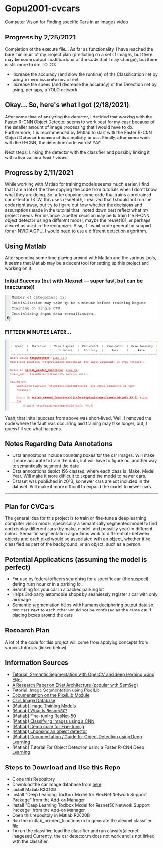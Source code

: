 # Gopu2001-cvcars
Computer Vision for Finding specific Cars in an image / video

## Progress by 2/25/2021
Completion of the execute file... As far as functionality, I have reached the bare minimum of my project plan (predicting on a set of images, but there may be some output modifications of the code that I may change), but there is still more to do:
TO DO:
 * Increase the accuracy (and slow the runtime) of the Classification net by using a more accurate neural net
 * Increase the speed (and decrease the accuracy) of the Detection net by using, perhaps, a YOLO network

## Okay... So, here's what I got (2/18/2021).
After some time of analyzing the detector, I decided that working with the Faster R-CNN Object Detector seems to work best for my case because of the smaller amount of image processing that I would have to do. Furthermore, it is recommended by Matlab to start with the Faster R-CNN Object Detector because of its simplicity to use. Finally, after some work with the R-CNN, the detection code words! YAY!

Next steps: Linking the detector with the classifier and possibly linking it with a live camera feed / video.

## Progress by 2/11/2021
While working with Matlab for training models seems much easier, I find that I am a lot of the time copying the code from tutorials when I don't know what they are doing. So, after copying some code that trains a pretrained car detector (BTW, this uses resnet50), I realized that I should not run the code right away, but try to figure out how whether the decisions and assumptions made in the tutorial that I noted down best reflect what my project needs. For instance, a better decision may be to train the R-CNN object detector using a different model, maybe the resnet101, or perhaps alexnet as used in the recognizer. Also, if I want code generation support for an NVIDIA GPU, I would need to use a different detection algorithm.

## Using Matlab
After spending some time playing around with Matlab and the various tools, it seems that Matlab may be a decent tool for setting up this project and working on it.

### Initial Success (but with Alexnet — super fast, but can be inaccurate)!
![alt text](Screenshot%20of%20Initial%20Output.jpg "Sorry ... you missed out on a Screenshot of the Matlab code starting to run and train the model!")

### FIFTEEN MINUTES LATER...
![alt text](Screenshot%20Slow%20Fail.jpg "[Yeah, that initial success from above was short-lived.]")

Yeah, that initial success from above was short-lived. Well, I removed the code where the fault was occurring and training may take longer, but, I guess I'll see what happens.

## Notes Regarding Data Annotations
 * Data annotations include bounding boxes for the car images. Will make it more accurate to train the data, but will have to figure out another way to semantically segment the data
 * Data annotations depict 196 classes, where each class is: Make, Model, Year. Will make it more difficult to expand the model to newer cars.
 * Dataset was published in 2013, so newer cars are not included in the dataset. Will make it more difficult to expand the model to newer cars.

***
## Plan for CVCars
The general idea for this project is to train or fine-tune a deep learning computer vision model, specifically a semantically segmented model to find and display different cars (by make, model, and possibly year) in different colors. Semantic segmentation algorithms work to differentiate between objects and each pixel would be associated with an object, whether it be classified as part of the background, or an object, such as a person.

## Potential Applications (assuming the model is perfect)
 * For use by federal officers searching for a specific car (the suspect) during rush hour or in a parking lot.
 * Searching for your car in a packed parking lot
 * Helps 3rd-party automobile shops by seamlessly register a car with only an image
 * Semantic segmentation helps with humans deciphering output data so two cars next to each other would not be confused as the same car if placing boxes around the cars

## Research Plan
A lot of the code for this project will come from applying concepts from various tutorials (linked below).

## Information Sources
 * [Tutorial: Semantic Segmentation with OpenCV and deep learning using ENet](https://www.pyimagesearch.com/2018/09/03/semantic-segmentation-with-opencv-and-deep-learning/)
 * [A Research Paper on ENet Architecture (popular with SemSeg)](https://arxiv.org/pdf/1606.02147.pdf)
 * [Tutorial: Image Segmentation using PixelLib](https://towardsdatascience.com/image-segmentation-with-six-lines-0f-code-acb870a462e8)
 * [Documentation on the PixelLib Module](https://pixellib.readthedocs.io/en/latest/)
 * [Cars Image Database](https://ai.stanford.edu/~jkrause/cars/car_dataset.html)
 * [[Matlab] Image Training Models](https://www.mathworks.com/help/deeplearning/ug/pretrained-convolutional-neural-networks.html)
 * [[Matlab] What is Resnet50?](https://www.mathworks.com/help/deeplearning/ref/resnet50.html)
 * [[Matlab] Fine-tuning ResNet-50](https://www.mathworks.com/matlabcentral/mlc-downloads/downloads/submissions/62558/versions/2/previews/DEMOS/Demo2_TransferLearning/TransferLearningDemo.m/index.html)
 * [[Matlab] Classifying images using a CNN](https://www.mathworks.com/help/deeplearning/ref/seriesnetwork.classify.html)
 * [[Matlab] Demo code for Fine-tuning](https://www.mathworks.com/matlabcentral/mlc-downloads/downloads/submissions/62558/versions/2/previews/DEMOS/Demo2_TransferLearning/TransferLearningDemo.m/index.html)
 * [[Matlab] Choosing an object detector](https://www.mathworks.com/help/vision/ug/choose-an-object-detector.html)
 * [[Matlab] Documentation / Guide for Object Detection using Deep Learning](https://www.mathworks.com/help/vision/object-detection-using-deep-learning.html)
 * [[Matlab] Tutorial For Object Detection using a Faster R-CNN Deep Learning](https://www.mathworks.com/help/vision/ug/object-detection-using-faster-r-cnn-deep-learning.html)

## Steps to Download and Use this Repo
 * Clone this Repository
 * Download the car image database from [here](https://ai.stanford.edu/~jkrause/cars/car_dataset.html)
 * Install Matlab R2020B
 * Install "Deep Learning Toolbox Model for AlexNet Network Support Package" from the Add-on Manager
 * Install "Deep Learning Toolbox Model for Resnet50 Network Support Package" from the Add-on Manager
 * Open this repository in Matlab R2020B
 * Run the matlab_needed_functions.m to generate the alexnet classifier file
 * To run the classifier, load the classifier and run classify(alexnet, imageset)
Currently, the car detector.m does not work and is not linked with the classifier.